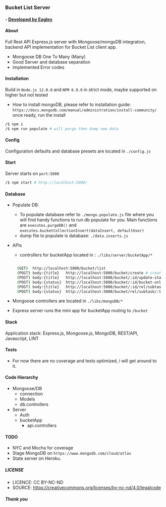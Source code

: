 
### Bucket List Server
#### - [ Developed by Eaglex ](http://eaglex.net)


#### About
Full Rest API Express.js server with Mongoose/mongoDB integration, backend API implementation for Bucket List client app. 
* Mongoose DB One To Many (Many)
* Good Server and database separation
* Implemented Error codes  


#### Installation
Build in `Node.js 12.0.0` and `NPM 6.9.0` in strict mode, maybe supported on higher but not tested
- How to install mongoDB, please refer to installation guide: `https://docs.mongodb.com/manual/administration/install-community/` once ready, run the install

```sh
/$ npm i 
/$ npm run populate # will purge then dump new data
```


#### Config
Configuration defaults and database presets are located in `./config.js`


#### Start
Server starts on `port:5000` 

```sh
/$ npm start # http://localhost:5000/
```


#### Database
* Populate DB:
  - To populate database refer to `./mongo.populate.js` file where you will find handy functions to run db populate for you. Main functions are `executes.purgeDB()` and `executes.bucketCollectionInsert(dataInsert, defaultUser)`
  - dump file to populate is database: `./data.inserts.js`

* APIs
  - controllers for bucketApp located in : `./libs/server/bucketApp/*`
  
  ```sh

    (GET)  http://localhost:5000/bucket/list
    (POST) body:{title}   http://localhost:5000/bucket/create # create initial bucket 
    (POST) body:{title}   http://localhost:5000/bucket/:id/update-status # update bucket status and all subtasks
    (POST) body:{status}  http://localhost:5000/bucket/:id/bucket-only-update-status # update only bucket status
    (POST) body:{title}   http://localhost:5000/bucket/:id/rel/subtask/create # create subtask in relation to bucket
    (POST) body:{status}  http://localhost:5000/bucket/rel/subtask/:todo_id/update-status # update subtask

  ```
* Mongoose controllers are located in `./libs/mongoDB/*`
* Express server runs the mini app for bucketApp routing to `/bucket`


#### Stack
Application stack: Express.js, Mongoose.js, MongoDB, REST/API, Javascript, LINT


#### Tests
* For now there are no coverage and tests optimized, i will get around to it.


#### Code Hierarchy
- Mongoose/DB
  - connection
  - Models
  - db.controllers 
- Server
  - Auth
  - bucketApp
    - api.controllers


#### TODO
* NYC and Mocha for coverage
* Stage MongoDB on `https://www.mongodb.com/cloud/atlas`
* State server on Heroku. 



##### LICENSE
* LICENCE: CC BY-NC-ND
* SOURCE: https://creativecommons.org/licenses/by-nc-nd/4.0/legalcode


##### Thank you

